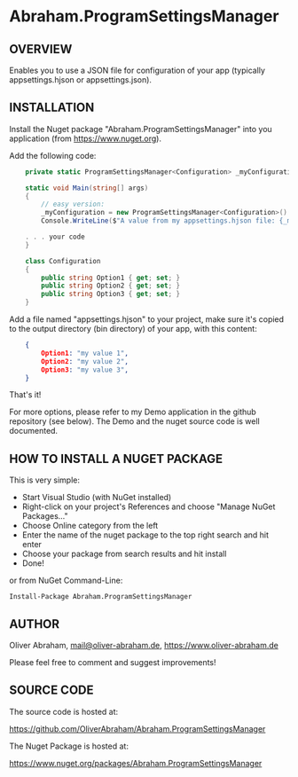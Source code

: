 # Abraham.ProgramSettingsManager

## OVERVIEW

Enables you to use a JSON file for configuration of your app
(typically appsettings.hjson or appsettings.json).



## INSTALLATION

Install the Nuget package "Abraham.ProgramSettingsManager" into you application (from https://www.nuget.org).

Add the following code:

```c#
    private static ProgramSettingsManager<Configuration> _myConfiguration;

    static void Main(string[] args)
    {
        // easy version:
        _myConfiguration = new ProgramSettingsManager<Configuration>().Load();
        Console.WriteLine($"A value from my appsettings.hjson file: {_myConfiguration.Data.Option1}");

    . . . your code
    }

    class Configuration
    {
	    public string Option1 { get; set; }
	    public string Option2 { get; set; }
	    public string Option3 { get; set; }
    }
```

Add a file named "appsettings.hjson" to your project, make sure it's 
copied to the output directory (bin directory) of your app, with this content:

```json
    {
	    Option1: "my value 1",
	    Option2: "my value 2",
	    Option3: "my value 3",
    }
```

That's it!

For more options, please refer to my Demo application in the github repository (see below).
The Demo and the nuget source code is well documented.



## HOW TO INSTALL A NUGET PACKAGE
This is very simple:
- Start Visual Studio (with NuGet installed) 
- Right-click on your project's References and choose "Manage NuGet Packages..."
- Choose Online category from the left
- Enter the name of the nuget package to the top right search and hit enter
- Choose your package from search results and hit install
- Done!


or from NuGet Command-Line:

    Install-Package Abraham.ProgramSettingsManager





## AUTHOR

Oliver Abraham, mail@oliver-abraham.de, https://www.oliver-abraham.de

Please feel free to comment and suggest improvements!



## SOURCE CODE

The source code is hosted at:

https://github.com/OliverAbraham/Abraham.ProgramSettingsManager

The Nuget Package is hosted at: 

https://www.nuget.org/packages/Abraham.ProgramSettingsManager
